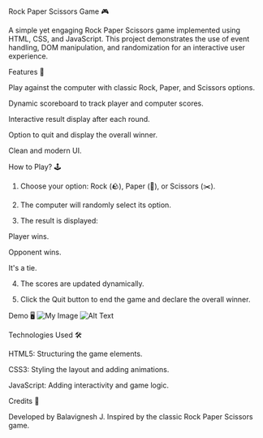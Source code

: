 Rock Paper Scissors Game 🎮

A simple yet engaging Rock Paper Scissors game implemented using HTML, CSS, and JavaScript. This project demonstrates the use of event handling, DOM manipulation, and randomization for an interactive user experience.

Features 🌟

Play against the computer with classic Rock, Paper, and Scissors options.

Dynamic scoreboard to track player and computer scores.

Interactive result display after each round.

Option to quit and display the overall winner.

Clean and modern UI.


How to Play? 🕹️

1. Choose your option: Rock (🪨), Paper (📄), or Scissors (✂️).


2. The computer will randomly select its option.


3. The result is displayed:

Player wins.

Opponent wins.

It's a tie.



4. The scores are updated dynamically.


5. Click the Quit button to end the game and declare the overall winner.



Demo 🖥️
![My Image](logo.png)
![Alt Text](logo.png)


Technologies Used 🛠️

HTML5: Structuring the game elements.

CSS3: Styling the layout and adding animations.

JavaScript: Adding interactivity and game logic.

Credits 🙌

Developed by Balavignesh J. Inspired by the classic Rock Paper Scissors game.

